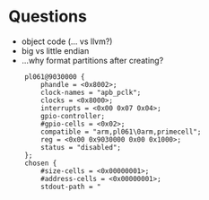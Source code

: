 # Questions

* object code (... vs llvm?)
* big vs little endian
* ...why format partitions after creating?

```
    pl061@9030000 {
        phandle = <0x8002>;
        clock-names = "apb_pclk";
        clocks = <0x8000>;
        interrupts = <0x00 0x07 0x04>;
        gpio-controller;
        #gpio-cells = <0x02>;
        compatible = "arm,pl061\0arm,primecell";
        reg = <0x00 0x9030000 0x00 0x1000>;
        status = "disabled";
    };
    chosen {
        #size-cells = <0x00000001>;
        #address-cells = <0x00000001>;
        stdout-path = "
```
